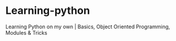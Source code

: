 # Learning-python
Learning Python on my own | Basics, Object Oriented Programming, Modules &amp; Tricks
